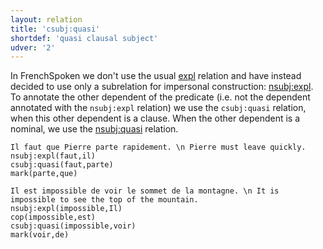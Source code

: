 ```yaml
---
layout: relation
title: 'csubj:quasi'
shortdef: 'quasi clausal subject'
udver: '2'
---
```


In FrenchSpoken we don't use the usual [expl]() relation and have instead decided to use only a subrelation for impersonal construction: [nsubj:expl]().
To annotate the other dependent of the predicate (i.e. not the dependent annotated with the `nsubj:expl` relation) we use the `csubj:quasi` relation, when this other dependent is a clause.
When the other dependent is a nominal, we use the [nsubj:quasi]() relation.

~~~ sdparse
Il faut que Pierre parte rapidement. \n Pierre must leave quickly.
nsubj:expl(faut,il)
csubj:quasi(faut,parte)
mark(parte,que)
~~~

~~~ sdparse
Il est impossible de voir le sommet de la montagne. \n It is impossible to see the top of the mountain.
nsubj:expl(impossible,Il)
cop(impossible,est)
csubj:quasi(impossible,voir)
mark(voir,de)
~~~

